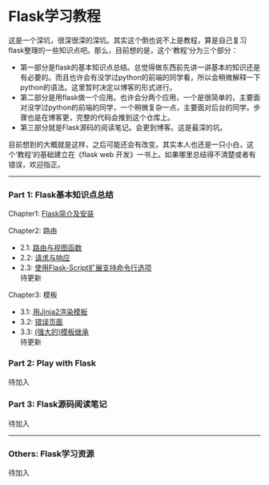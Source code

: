 # Flask学习教程

这是一个深坑，很深很深的深坑。其实这个倒也说不上是教程，算是自己复习flask整理的一些知识点吧。那么，目前想的是，这个‘教程’分为三个部分：

* 第一部分是flask的基本知识点总结。总觉得做东西前先讲一讲基本的知识还是有必要的。而且也许会有没学过python的前端的同学看，所以会稍微解释一下python的语法。这里暂时决定以博客的形式进行。
* 第二部分是用flask做一个应用。也许会分两个应用，一个是很简单的，主要面对没学过python的前端的同学，一个稍微复杂一点，主要面对后台的同学。步骤也是在博客更，完整的代码会推到这个仓库上。
* 第三部分就是Flask源码的阅读笔记。会更到博客。这是最深的坑。


目前想到的大概就是这样，之后可能还会有改变。其实本人也还是一只小白，这个‘教程’的基础建立在《flask web 开发》一书上。如果哪里总结得不清楚或者有错误，欢迎指正。

***

### Part 1: Flask基本知识点总结


Chapter1: [Flask简介及安装](http://roseou.github.io/2016/05/08/setup/)  

Chapter2: 路由
* 2.1: [路由与视图函数](http://roseou.github.io/2016/05/08/route/)  
* 2.2: [请求与响应](http://roseou.github.io/2016/05/13/context/)  
* 2.3: [使用Flask-Script扩展支持命令行选项](http://roseou.github.io/2016/05/15/script/)  
待更新

Chapter3: 模板  
* 3.1: [用Jinja2渲染模板](http://roseou.github.io/2016/05/10/templates/)  
* 3.2: [错误页面](http://roseou.github.io/2016/05/11/wrongpage/)  
* 3.3: [(强大的)模板继承](http://roseou.github.io/2016/05/17/base/)  
待更新

### Part 2: Play with Flask

待加入  

### Part 3: Flask源码阅读笔记

待加入

***
### Others: Flask学习资源

待加入
